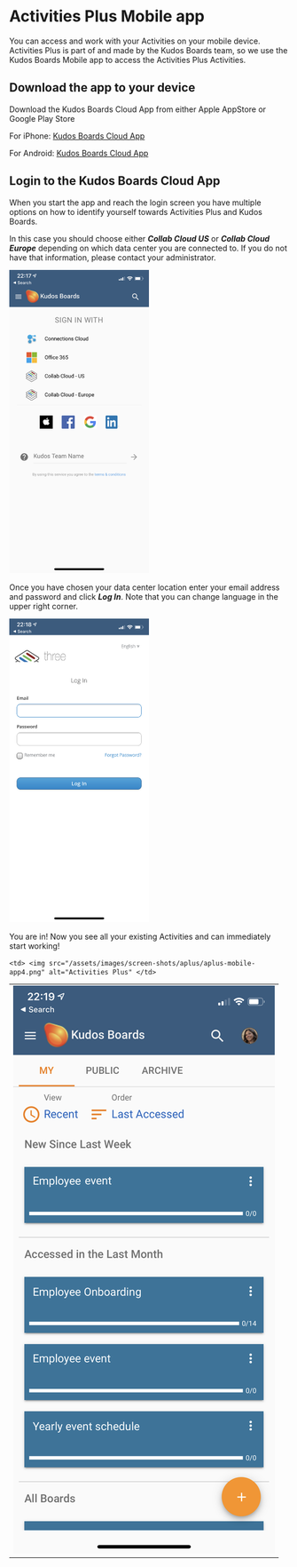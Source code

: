 # Activities Plus Mobile app

You can access and work with your Activities on your mobile device. Activities Plus is part of and made by the Kudos Boards team, so we use the Kudos Boards Mobile app to access the Activities Plus Activities.

## Download the app to your device

Download the Kudos Boards Cloud App from either Apple AppStore or Google Play Store

For iPhone: [Kudos Boards Cloud App](https://apps.apple.com/au/app/kudos-boards-for-cloud/id1348187330)

For Android: [Kudos Boards Cloud App](https://play.google.com/store/apps/details?id=com.kudosboards.pwa&hl=en_AU)

## Login to the Kudos Boards Cloud App

When you start the app and reach the login screen you have multiple options on how to identify yourself towards Activities Plus and Kudos Boards.

In this case you should choose either **_Collab Cloud US_** or **_Collab Cloud Europe_** depending on which data center you are connected to. If you do not have that information, please contact your administrator.

<img src="/assets/images/screen-shots/aplus/aplus-mobile-app1.png" alt="Choose Login Option" width="50%"/>

Once you have chosen your data center location enter your email address and password and click **_Log In_**. Note that you can change language in the upper right corner.

<img src="/assets/images/screen-shots/aplus/aplus-mobile-app2.png" alt="Login Screen" width="50%"/>

You are in! Now you see all your existing Activities and can immediately start working!

<table>
  <tr>
    <td> <img src="/assets/images/screen-shots/aplus/aplus-mobile-app3.png"  alt="Activities Plus Home Screen" ></td>

    <td> <img src="/assets/images/screen-shots/aplus/aplus-mobile-app4.png" alt="Activities Plus" </td>
   </tr>
</table>

